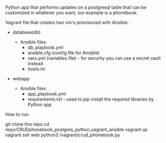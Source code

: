 

Python app that performs updates on a postgresql table that can be customized in whatever you want, our example is a phonebook. 

Vagrant file that creates two vm's provisioned with Ansible:
   - database(db)
      - Ansible files: 
         - db_playbook.yml 
         - ansible.cfg (config file for Ansible)
         - vars.yml (variables file) - for security you can use a secret vault instead
         - hosts.ini
         
   - webapp 
      - Ansible files:
         - app_playbook.yml 
         - requirements.txt - used to pip install the required libraries by Python app



How to run:

git clone this repo
cd repo/CRUDphonebook_postgres_python_vagrant_ansible
vagrant up
vagrant ssh web
python3 /vagrant/crud_phonebook.py






